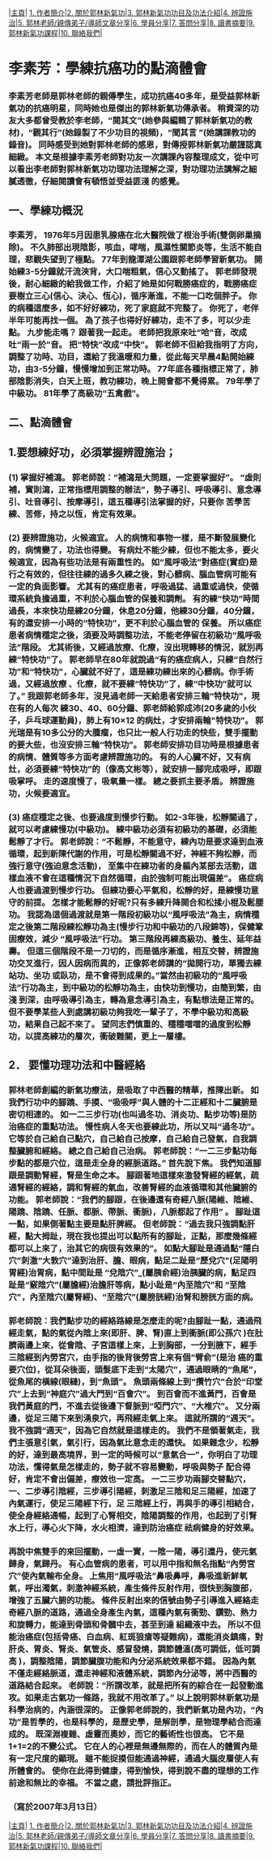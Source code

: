 |[主頁](/README.md)| [1. 作者簡介](/a10.md)|[2. 關於郭林新氣功](/a1.md)|[3. 郭林新氣功功目及功法介紹](/a2.md)|[4. 辨證施治](/a3.md)|[5. 郭林老師/親傳弟子/導師文章分享](/a5.md)|[6. 學員分享](/a6.md)|[7. 答問分享](/a7.md)|[8. 讀書摘要](/a4.md)|[9. 郭林新氣功課程](/郭林新氣功課程.md)|[10. 聯絡我們](/a9.md)|
  
# 李素芳：學練抗癌功的點滴體會

### 李素芳老師是郭林老師的親傳學生，成功抗癌40多年，是受益郭林新氣功的抗癌明星，同時她也是傑出的郭林新氣功傳承者。 稍資深的功友大多都曾受教於李老師，“閱其文”(她參與編輯了郭林新氣功的教材)，“觀其行”(她錄製了不少功目的視頻)，“聞其言 ”(她講課教功的錄音)。 同時感受到她對郭林老師的感恩，對傳授郭林新氣功嚴謹認真細緻。 本文是根據李素芳老師對功友一次講課內容整理成文，從中可以看出李老師對郭林新氣功功理功法理解之深，對功理功法講解之細膩透徹，仔細閱讀會有頓悟並受益匪淺 的感覺。

## 一、學練功概況
### 李素芳， 1976年5月因患乳腺癌在北大醫院做了根治手術(雙側卵巢摘除)。 不久肺部出現陰影，咳血，哮喘，風濕性關節炎等，生活不能自理，悲觀失望到了極點。  77年到龍潭湖公園跟郭老師學習新氣功。 開始練3-5分鐘就汗流浹背，大口喘粗氣，信心又動搖了。 郭老師發現後，耐心細緻的給我做工作，介紹了她是如何戰勝癌症的，戰勝癌症要樹立三心(信心、決心、恆心)，循序漸進，不能一口吃個胖子。 你的病種這麼多，如不好好練功，死了家庭就不完整了。 你死了，老伴半年可能再找一個。 為了孩子也得好好練功，走不了多，可以少走點。 九步能走嗎？ 跟著我一起走。 老師把我原來吐“哈”音，改成吐“雨一於”音。 把“特快”改成“中快”。 郭老師不但給我指明了方向，調整了功時、功目，還給了我溫暖和力量，從此每天早晨4點開始練功，由3-5分鐘，慢慢增加到正常功時。  77年底各種指標正常了，肺部陰影消失，白天上班，教功練功，晚上開會都不覺得累。  79年學了中級功。  81年學了高級功“五禽戲”。


## 二、點滴體會

## 1.要想練好功，必須掌握辨證施治；

### (1) 掌握好補瀉。 郭老師說：“補瀉是大問題，一定要掌握好”。  “虛則補，實則瀉，正常指標用調整的辦法”，勢子導引、呼吸導引、意念導引、吐音導引、按摩導引，這五種導引法掌握的好，只要你 苦學苦練、苦修，持之以恆，肯定有效果。

### (2) 要辨證施功，火候適宜。 人的病情和事物一樣，是不斷發展變化的，病情變了，功法也得變。 有病灶不能少練，但也不能太多，要火候適宜，因為有些功法是有兩重性的。 如“風呼吸法”對癌症(實症)是行之有效的，但往往練的過多久練之後，對心髒病、腦血管病可能有一定的負面影響。 尤其有的癌症患者，呼吸過猛、過重或過快，使循環系統負擔過重，不利於心腦血管的保養和調劑。 有的練“快功”時間過長，本來快功是練20分鐘，休息20分鐘，他練30分鐘，40分鐘，有的還安排一小時的“特快功”，更不利於心腦血管的 保養。 所以癌症患者病情穩定之後，須要及時調整功法，不能老停留在初級功“風呼吸法”階段。 尤其術後，又經過放療、化療，沒出現轉移的情況，就別再練“特快功”了。 郭老師早在80年就說過“有的癌症病人，只練“自然行功”和“特快功”，心臟就不好了，這是練功練出來的心髒病。你手術過，又經過放療 、化療，就不要練“特快功”了，練“中快功”就可以了。”    我跟郭老師多年，沒見過老師一天給患者安排三輪“特快功”，現在有的人每次 練30、40、60分鐘、郭老師給郭成沛(20多歲的小伙子，乒乓球運動員)，肺上有10×12 的病灶，才安排兩輪"特快功”。 郭光瑞是有10多公分的大腫瘤，也只比一般人行功走的快些，雙手擺動的要大些，也沒安排三輪“特快功”。 郭老師安排功目功時是根據患者的病情、體質等多方面考慮辨證施功的。 有的人心臟不好，又有病灶，必須要練“特快功”的（像高文彬等），就安排一腳完成吸呼，即跟吸掌呼。 走的速度慢了，吸氧量一樣。 總之要抓主要矛盾。 辨證施功，火候要適宜。

### (3) 癌症穩定之後、也要過度到慢步行動。 如2-3年後，松靜關過了，就可以考慮練慢功(中級功)。 練中級功必須有初級功的基礎，必須能鬆靜了才行。 郭老師說：“不鬆靜，不能意守，練內功是要求達到血液循環，起到新陳代謝的作用，可是松靜關過不好，神經不夠松靜，而強行意守(強迫意念活動)， 至集中在練功者的身軀內某部去活動，這樣血液不會在這種情況下自然循環，由於強制可能出現偏差”。 癌症病人也要過渡到慢步行功。 但練功要心平氣和，松靜的好，是練慢功意守的前提。 怎樣才能鬆靜的好呢?只有多練升降開合和松揉小棍及鬆腰功。 我認為這個過渡就是第一階段初級功以“風呼吸法”為主，病情穩定之後第二階段練松靜功為主(慢步行功和中級功的八段錦等)，保健鞏固療效，減少 “風呼吸法”行功。 第三階段再練高級功、養生、延年益壽。 但這三個階段不是一刀切的，而是循序漸進，相互交替，辨證施功交叉進行，因人因病而異的，正像郭老師講的“拋開行功，單獨去練站功、坐功 或臥功，是不會得到成果的。”當然由初級功的“風呼吸法”行功為主，到中級功的松靜功為主，由快功到慢功，由簡到繁，由淺 到深，由呼吸導引為主，轉為意念導引為主，有點想法是正常的。 但不要學某些人到處講初級功夠我吃一輩子了，不學中級功和高級功，結果自己起不來了。 望同志們慎重的、穩穩噹噹的過度到松靜功，以提高練功的層次，衝破難關，更上一層樓。

## 2． 要懂功理功法和中醫經絡

### 郭林老師創編的新氣功療法，是吸取了中西醫的精華，推陳出新。 如我們行功中的腳蹺、手摸、“吸吸呼”與人體的十二正經和十二臟腑是密切相連的。 如一二三步行功(也叫過冬功、消炎功、點步功等)是防治癌症的重點功法。 慢性病人冬天也要練此功，所以又叫“過冬功”。 它等於自己給自己點穴，自己給自己按摩，自己給自己發氣，自我調整臟腑和經絡。 總之自己給自己治病。 郭老師說：“一二三步點功每步點的都是穴位，這是走全身的經脈道路。”    首先說下焦。 我們知道腳跟是調動腎經，腎是生命之本。 腳跟著地這樣來激發腎經的經氣，疏通腎經的經絡，調和腎經的氣血，改善腎經的血液循環和其他臟腑的功能。 郭老師說：“我們的腳跟，在後邊還有奇經八脈(陽維、陰維、陽蹺、陰蹺、任脈、都脈、帶脈、衝脈)，八脈都起了作用”  。 腳趾這一點，如果側著點主要是點肝脾經。 但老師說：“過去我只強調點肝經，點大拇趾，現在我也提出可以點所有的腳趾，正點，那麼幾條經都可以上來了，治其它的病很有效果的”。 如點大腳趾是通過點“隱白穴”刺激“大敦穴”達到治肝、膽、眼病，點足二趾是“歷兌穴”(足陽明胃經)治胃病，點中間趾是 “兌陰穴”_(屬胰俞經)治胰臟的病，點足四趾是“竅陰穴”(屬膽經)治膽肝等病，點小趾是“內至陰穴”和 “至陰穴"，內至陰穴(屬腎經)、“至陰穴”(屬膀胱經)治腎和膀胱方面的病。  

### 郭老師說：我們點步功的經絡路線是怎麼走的呢?由腳趾一點，通過飛經走氣，點的氣從內陰上來(即肝、脾、腎)直上到衝脈(即公孫穴 )在肚臍兩邊上來，從會陰、子宮這樣上來，上到胸部，一分到腋下，經手三陰經到內勞宮穴，由手指的後背後勞宮上來有個“臂俞”(是治 癌的重要穴位)，從耳朵後面，頭髮底下走到“太陽穴”，通過眼睛的“魚尾”，從魚尾的橫線(眼縫)，到“魚頭”。 魚頭兩條線上到“攢竹穴”合於“印堂穴”上去到“神庭穴”過大門到“百會穴”。 到百會而不進黃門，百會是我們黃庭的門，不進去從後邊下督脈到“啞門穴”、“大椎穴”。 又分兩邊，從足三陽下來到湧泉穴，再飛經走氣上來。 這就所謂的“週天”。 我不強調“週天”，因為它自然就是這樣走的。 我們不是領著氣走，我們主張意引氣，氣引行，因為氣比意念走的還快。 如果雜念少，松靜的好，達到最高境界，到一定的時候可以“意氣合一”，你明白了功理功法，懂得氣是怎樣走的，勢子就不容易變動，呼吸與勢子 配合得好，肯定不會出偏差，療效也一定高。 一二三步功兩腳交替點穴，一、二步導引陰經，三步導引陽經，刺激足三陰和足三陽經，加速了內氣運行，使足三陽經下行，足 三陰經上行，再與手的導引相結合，使全身經絡通暢，起到了心腎相交，陰陽調整的作用，也起到了引腎水上行，導心火下降，水火相濟，達到防治癌症 祛病健身的好效果。

### 再說中焦雙手的來回擺動，一虛一實，一陰一陽，導引還丹，使元氣歸身，氣歸丹。 有心血管病的患者，可以用中指和無名指點“內勞宮穴”使內氣輸布全身。 上焦用“風呼吸法”鼻吸鼻呼，鼻吸進新鮮氧氣，呼出濁氣，刺激神經系統，產生條件反射作用，很快到胸腹部，增強了五臟六腑的功能。 條件反射出來的信號由勢子引導進入經絡走奇經八脈的道路，通過全身產生內氣，這種內氣有衝勁、鑽勁、熱力和旋轉力，能達到骨頭和骨髓中去，甚至到達 組織液中去。 所以不但能治癌症(包括骨癌、白血病、紅斑狼瘡等疑難病)，還能消炎鎮痛，對肝炎、胃炎、腎炎、氣管炎、感冒發燒，調節體溫(高可調低，低可調高 )，調整陰陽，調節臟腹功能和內分泌系統效果都不錯。 因為內氣不僅走經絡脈道，還走神經和液體系統，調節內分泌等，將中西醫的道路結合起來。 老師說：“所謂改革，就是把所有的綜合在一起發動進攻。如果走古氣功一條路，我就不用改革了。”    以上說明郭林新氣功是科學治病的，內涵很深的。 正像郭老師說的，我們新氣功是內功，“內功”是哲學的，也是科學的，是歷史學，是解剖學，是物理學結合而達成的。 既深淵複雜、虛靈而奧妙，而它的藝術性也很高。 它不是1+1=2的不變公式。 它在人的心裡是無邊無際的，而在人的體質內是有一定尺度的顯現。 雖不能捉摸但能通過神經，通過大腦皮層使人有所體會的。 使你在此得到健康，得到愉快，得到說不盡的理想的工作前途和無比的幸福。 不當之處，請批評指正。                                       
###  （寫於2007年3月13日）

|[主頁](/README.md)| [1. 作者簡介](/a10.md)|[2. 關於郭林新氣功](/a1.md)|[3. 郭林新氣功功目及功法介紹](/a2.md)|[4. 辨證施治](/a3.md)|[5. 郭林老師/親傳弟子/導師文章分享](/a5.md)|[6. 學員分享](/a6.md)|[7. 答問分享](/a7.md)|[8. 讀書摘要](/a4.md)|[9. 郭林新氣功課程](/郭林新氣功課程.md)|[10. 聯絡我們](/a9.md)|

